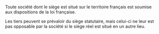   
 Toute société dont le siège est situé sur le territoire français est soumise aux dispositions de la loi française.  

  
 Les tiers peuvent se prévaloir du siège statutaire, mais celui-ci ne leur est pas opposable par la société si le siège réel est situé en un autre lieu.  
